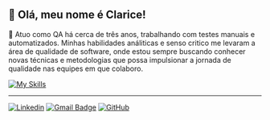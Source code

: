 ## 🦋 Olá, meu nome é Clarice!

💬 Atuo como QA há cerca de três anos, trabalhando com testes manuais e automatizados. Minhas habilidades análiticas e senso critico me levaram a área de qualidade de software, onde estou sempre buscando conhecer novas técnicas e metodologias que possa impulsionar a jornada de qualidade nas equipes em que colaboro.

[![My Skills](https://skillicons.dev/icons?i=js,py,cypress,selenium,gherkin,postgresql,postman,vscode,pycharm,git,gitlab)](https://skillicons.dev)

---
[![Linkedin](https://img.shields.io/badge/-claricef-blue?style=flat-square&logo=Linkedin&logoColor=white&link=https://www.linkedin.com/in/claricef-oliveira/)](https://www.linkedin.com/in/claricef-oliveira/)
[![Gmail Badge](https://img.shields.io/badge/-Gmail-006bed?style=flat-square&logo=Gmail&logoColor=white&link=mailto:clariceoliveira1470@gmail.com)](mailto:clariceoliveira1470@gmail.com)
[![GitHub](https://img.shields.io/github/followers/claricef?label=follow&style=social)](https://github.com/claricef/claricef)



